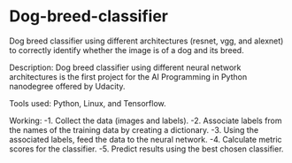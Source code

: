# Dog-breed-classifier
Dog breed classifier using different architectures (resnet, vgg, and alexnet) to correctly identify whether the image is of a dog and its breed.

Description: Dog breed classifier using different neural network architectures is the first project for the AI Programming in Python nanodegree offered by Udacity.

Tools used: Python, Linux, and Tensorflow.

Working: 
-1. Collect the data (images and labels).
-2. Associate labels from the names of the training data by creating a dictionary.
-3. Using the associated labels, feed the data to the neural network.
-4. Calculate metric scores for the classifier.
-5. Predict results using the best chosen classifier. 
